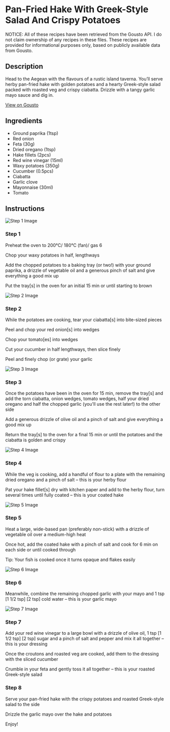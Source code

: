 # Pan-Fried Hake With Greek-Style Salad And Crispy Potatoes

NOTICE: All of these recipes have been retrieved from the Gousto API. I do not claim ownership of any recipes in these files. These recipes are provided for informational purposes only, based on publicly available data from Gousto.

## Description

Head to the Aegean with the flavours of a rustic island taverna. You’ll serve herby pan-fried hake with golden potatoes and a hearty Greek-style salad packed with roasted veg and crispy ciabatta. Drizzle with a tangy garlic mayo sauce and dig in.


[View on Gousto](https://www.gousto.co.uk/recipes/cookbook/pan-fried-hake-with-greek-style-salad-crispy-potatoes)

## Ingredients

- Ground paprika (1tsp)
- Red onion
- Feta (30g)
- Dried oregano (1tsp)
- Hake fillets (2pcs)
- Red wine vinegar (15ml)
- Waxy potatoes (350g)
- Cucumber (0.5pcs)
- Ciabatta
- Garlic clove
- Mayonnaise (30ml)
- Tomato

## Instructions

![Step 1 Image](https://production-media.gousto.co.uk/cms/recipe-step-image/Step-1-1690285524042-x200.jpg)

### Step 1

Preheat the oven to 200°C/ 180°C (fan)/ gas 6

Chop your waxy potatoes in half, lengthways

Add the chopped potatoes to a baking tray (or two!) with your ground paprika, a drizzle of vegetable oil and a generous pinch of salt and give everything a good mix up

Put the tray[s] in the oven for an initial 15 min or until starting to brown

![Step 2 Image](https://production-media.gousto.co.uk/cms/recipe-step-image/Step-2-1690285528649-x200.jpg)

### Step 2

While the potatoes are cooking, tear your ciabatta[s] into bite-sized pieces

Peel and chop your red onion[s]<span class="text-danger"> </span>into wedges

Chop your tomato[es]<span class="text-danger"> </span>into wedges

Cut your cucumber in half lengthways, then slice finely

Peel and finely chop (or grate) your garlic

![Step 3 Image](https://production-media.gousto.co.uk/cms/recipe-step-image/Step-3-1690285533625-x200.jpg)

### Step 3

Once the potatoes have been in the oven for 15 min, remove the tray[s] and add the torn ciabatta, onion wedges, tomato wedges, half your dried oregano and half the chopped garlic (you'll use the rest later!) to the other side

Add a generous drizzle of olive oil and a pinch of salt and give everything a good mix up

Return the tray[s] to the oven for a final 15 min or until the potatoes and the ciabatta is golden and crispy

![Step 4 Image](https://production-media.gousto.co.uk/cms/recipe-step-image/Step-4-1690285539269-x200.jpg)

### Step 4

While the veg is cooking, add a handful of flour to a plate with the remaining dried oregano and a pinch of salt – this is your herby flour

Pat your hake fillet[s] dry with kitchen paper and add to the herby flour, turn several times until fully coated – this is your coated hake

![Step 5 Image](https://production-media.gousto.co.uk/cms/recipe-step-image/Step-5-1690285544999-x200.jpg)

### Step 5

Heat a large, wide-based pan (preferably non-stick) with a drizzle of vegetable oil over a medium-high heat

Once hot, add the coated hake with a pinch of salt and cook for 6 min on each side or until cooked through

Tip: Your fish is cooked once it turns opaque and flakes easily

![Step 6 Image](https://production-media.gousto.co.uk/cms/recipe-step-image/Step-6-1690285551174-x200.jpg)

### Step 6

Meanwhile, combine the remaining chopped garlic with your mayo and 1 tsp <span class="text-purple">[1 1/2 tsp]</span> <span class="text-danger">[2 tsp] </span>cold water – this is your garlic mayo

![Step 7 Image](https://production-media.gousto.co.uk/cms/recipe-step-image/Step-7-1690285555393-x200.jpg)

### Step 7

Add your red wine vinegar to a large bowl with a drizzle of olive oil, 1 tsp <span class="text-purple">[1 1/2 tsp]</span> <span class="text-danger">[2 tsp] </span>sugar and a pinch of salt and pepper and mix it all together – this is your dressing

Once the croutons and roasted veg are cooked, add them to the dressing with the sliced cucumber

Crumble in your feta and gently toss it all together – this is your roasted Greek-style salad

### Step 8

Serve your pan-fried hake with the crispy potatoes and roasted Greek-style salad to the side

Drizzle the garlic mayo over the hake and potatoes

Enjoy!

